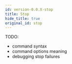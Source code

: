 ```yaml
---
id: version-0.0.X-stop
title: Stop
hide_title: true
original_id: stop
---
```


TODO:

- command syntax
- command options meaning
- debugging stop failures